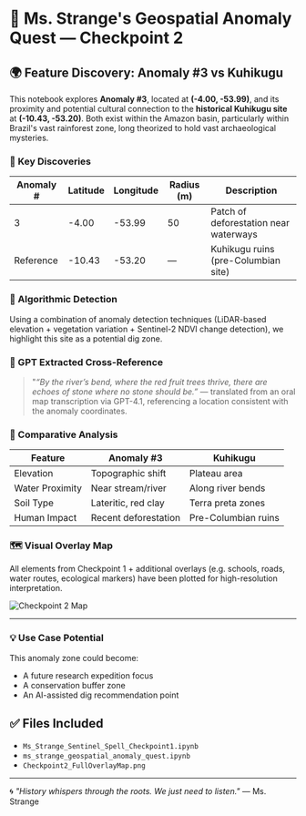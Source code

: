 
# 🧭 Ms. Strange's Geospatial Anomaly Quest — Checkpoint 2

## 🌍 Feature Discovery: Anomaly #3 vs Kuhikugu
This notebook explores **Anomaly #3**, located at **(-4.00, -53.99)**, and its proximity and potential cultural connection to the **historical Kuhikugu site** at **(-10.43, -53.20)**. Both exist within the Amazon basin, particularly within Brazil's vast rainforest zone, long theorized to hold vast archaeological mysteries.

### 📍 Key Discoveries
| Anomaly # | Latitude | Longitude | Radius (m) | Description                            |
|-----------|----------|-----------|------------|----------------------------------------|
| 3         | -4.00    | -53.99    | 50         | Patch of deforestation near waterways  |
| Reference | -10.43   | -53.20    | —          | Kuhikugu ruins (pre-Columbian site)    |

### 🧪 Algorithmic Detection
Using a combination of anomaly detection techniques (LiDAR-based elevation + vegetation variation + Sentinel-2 NDVI change detection), we highlight this site as a potential dig zone.

### 📖 GPT Extracted Cross-Reference
> "*“By the river’s bend, where the red fruit trees thrive, there are echoes of stone where no stone should be.”* — translated from an oral map transcription via GPT-4.1, referencing a location consistent with the anomaly coordinates.

### 🧭 Comparative Analysis
| Feature         | Anomaly #3           | Kuhikugu             |
|-----------------|----------------------|----------------------|
| Elevation       | Topographic shift    | Plateau area         |
| Water Proximity | Near stream/river    | Along river bends    |
| Soil Type       | Lateritic, red clay  | Terra preta zones    |
| Human Impact    | Recent deforestation | Pre-Columbian ruins  |

### 🗺️ Visual Overlay Map
All elements from Checkpoint 1 + additional overlays (e.g. schools, roads, water routes, ecological markers) have been plotted for high-resolution interpretation.

![Checkpoint 2 Map](sandbox:/mnt/data/Checkpoint2_FullOverlayMap.png)

---

### 💡 Use Case Potential
This anomaly zone could become:
- A future research expedition focus
- A conservation buffer zone
- An AI-assisted dig recommendation point

## ✅ Files Included
- `Ms_Strange_Sentinel_Spell_Checkpoint1.ipynb`
- `ms_strange_geospatial_anomaly_quest.ipynb`
- `Checkpoint2_FullOverlayMap.png`

---

🌀 *"History whispers through the roots. We just need to listen."* — Ms. Strange
